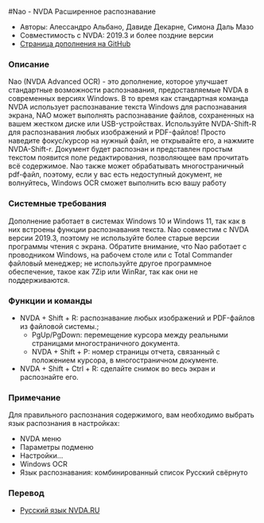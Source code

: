 #Nao - NVDA Расширенное распознавание

* Авторы: Алессандро Альбано, Давиде Декарне, Симона Даль Мазо
* Совместимость с NVDA: 2019.3 и более поздние версии
* [Страница дополнения на GitHub](https://github.com/sharkboyto/nao/)

### Описание
Nao (NVDA Advanced OCR) - это дополнение, которое улучшает стандартные возможности распознавания, предоставляемые NVDA в современных версиях Windows.
В то время как стандартная команда NVDA использует распознавание текста Windows для распознавания экрана, NAO может выполнять распознавание файлов, сохраненных на вашем жестком диске или USB-устройствах. 
Используйте NVDA-Shift-R для распознавания любых изображений и PDF-файлов! 
Просто наведите фокус/курсор на нужный файл, не открывайте его, а нажмите NVDA-Shift-r. 
Документ будет распознан и представлен простым текстом 
появится поле редактирования, позволяющее вам прочитать всё содержимое. 
Nao также может обрабатывать многостраничный pdf-файл, поэтому, если у вас есть недоступный документ, не волнуйтесь, Windows OCR сможет выполнить всю вашу работу 
### Системные требования
Дополнение работает в системах Windows 10 и Windows 11, так как в них встроены функции распознавания текста. 
Nao совместим с NVDA версии 2019.3, поэтому не используйте более старые версии программы чтения с экрана.
Обратите внимание, что Nao работает с проводником Windows, на рабочем столе или с Total Commander 
файловый менеджер; не используйте другое программное обеспечение, такое как 7Zip или WinRar, так как они не поддерживаются.
### Функции и команды

* NVDA + Shift + R: распознавание любых изображений и PDF-файлов из файловой системы.;
  * PgUp/PgDown: перемещение курсора между реальными страницами многостраничного документа.
  * NVDA + Shift + P: номер страницы отчета, связанный с положением курсора, в многостраничном документе.
* NVDA + Shift + Ctrl + R: сделайте снимок во весь экран и распознайте его.

### Примечание
Для правильного распознания содержимого, вам необходимо выбрать язык распознания в настройках:

* NVDA меню
* Параметры подменю
* Настройки...
* Windows OCR
* Язык распознавания: комбинированный список Русский свёрнуто

### Перевод

* [Русский язык NVDA.RU](https://nvda.ru/)
